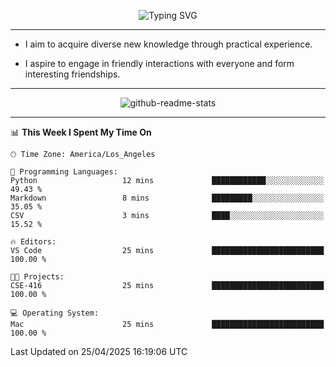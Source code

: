 <p align="center">
  <img src="https://readme-typing-svg.demolab.com?font=Fira+Code&weight=500&size=32&duration=2500&pause=1600&center=true&vCenter=true&random=false&width=1024&height=64&lines=Hi+there+%F0%9F%91%8B;I'm+delighted+you+could+make+it+here+%F0%9F%8E%89;I'm+Harry%2C+a+college+student+still+finding+my+way" alt="Typing SVG" />
</p>


---


- I aim to acquire diverse new knowledge through practical experience.

- I aspire to engage in friendly interactions with everyone and form interesting friendships.


---


<p align="center">
  <img src="https://github-readme-stats.vercel.app/api?username=Harry-Jing&show_icons=true" alt="github-readme-stats"/>
</p>


---

<!--START_SECTION:waka-->
📊 **This Week I Spent My Time On** 

```text
🕑︎ Time Zone: America/Los_Angeles

💬 Programming Languages: 
Python                   12 mins             ████████████░░░░░░░░░░░░░   49.43 % 
Markdown                 8 mins              █████████░░░░░░░░░░░░░░░░   35.05 % 
CSV                      3 mins              ████░░░░░░░░░░░░░░░░░░░░░   15.52 % 

🔥 Editors: 
VS Code                  25 mins             █████████████████████████   100.00 % 

🐱‍💻 Projects: 
CSE-416                  25 mins             █████████████████████████   100.00 % 

💻 Operating System: 
Mac                      25 mins             █████████████████████████   100.00 % 
```


 Last Updated on 25/04/2025 16:19:06 UTC
<!--END_SECTION:waka-->
